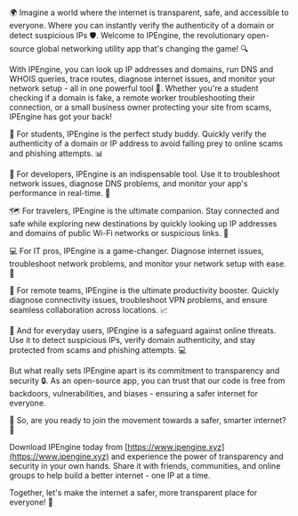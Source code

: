 🌍 Imagine a world where the internet is transparent, safe, and accessible to everyone. Where you can instantly verify the authenticity of a domain or detect suspicious IPs 🛡️. Welcome to IPEngine, the revolutionary open-source global networking utility app that's changing the game! 🔍

With IPEngine, you can look up IP addresses and domains, run DNS and WHOIS queries, trace routes, diagnose internet issues, and monitor your network setup - all in one powerful tool 📡. Whether you're a student checking if a domain is fake, a remote worker troubleshooting their connection, or a small business owner protecting your site from scams, IPEngine has got your back!

🔭 For students, IPEngine is the perfect study buddy. Quickly verify the authenticity of a domain or IP address to avoid falling prey to online scams and phishing attempts. 📊

🌟 For developers, IPEngine is an indispensable tool. Use it to troubleshoot network issues, diagnose DNS problems, and monitor your app's performance in real-time. 🔧

🗺️ For travelers, IPEngine is the ultimate companion. Stay connected and safe while exploring new destinations by quickly looking up IP addresses and domains of public Wi-Fi networks or suspicious links. 📱

💻 For IT pros, IPEngine is a game-changer. Diagnose internet issues, troubleshoot network problems, and monitor your network setup with ease. 🔧

👥 For remote teams, IPEngine is the ultimate productivity booster. Quickly diagnose connectivity issues, troubleshoot VPN problems, and ensure seamless collaboration across locations. 📈

🎯 And for everyday users, IPEngine is a safeguard against online threats. Use it to detect suspicious IPs, verify domain authenticity, and stay protected from scams and phishing attempts. 💻

But what really sets IPEngine apart is its commitment to transparency and security 🔒. As an open-source app, you can trust that our code is free from backdoors, vulnerabilities, and biases - ensuring a safer internet for everyone.

🌟 So, are you ready to join the movement towards a safer, smarter internet? 🚀

Download IPEngine today from [https://www.ipengine.xyz](https://www.ipengine.xyz) and experience the power of transparency and security in your own hands. Share it with friends, communities, and online groups to help build a better internet - one IP at a time.

Together, let's make the internet a safer, more transparent place for everyone! 💪